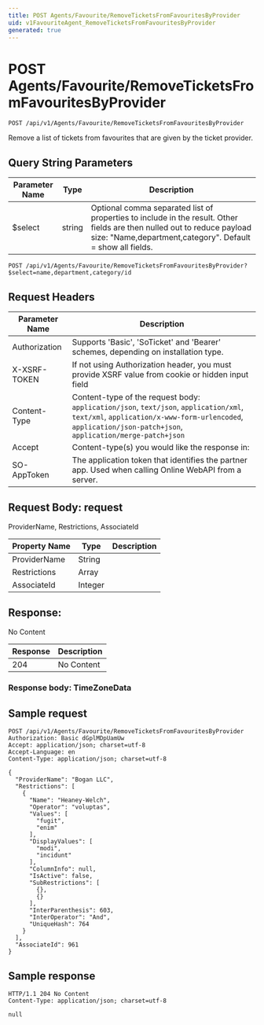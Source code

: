 ```yaml
---
title: POST Agents/Favourite/RemoveTicketsFromFavouritesByProvider
uid: v1FavouriteAgent_RemoveTicketsFromFavouritesByProvider
generated: true
---
```


# POST Agents/Favourite/RemoveTicketsFromFavouritesByProvider

```http
POST /api/v1/Agents/Favourite/RemoveTicketsFromFavouritesByProvider
```

Remove a list of tickets from favourites that are given by the ticket provider.







## Query String Parameters

| Parameter Name | Type |  Description |
|----------------|------|--------------|
| $select | string |  Optional comma separated list of properties to include in the result. Other fields are then nulled out to reduce payload size: "Name,department,category". Default = show all fields. |

```http
POST /api/v1/Agents/Favourite/RemoveTicketsFromFavouritesByProvider?$select=name,department,category/id
```


## Request Headers

| Parameter Name | Description |
|----------------|-------------|
| Authorization  | Supports 'Basic', 'SoTicket' and 'Bearer' schemes, depending on installation type. |
| X-XSRF-TOKEN   | If not using Authorization header, you must provide XSRF value from cookie or hidden input field |
| Content-Type | Content-type of the request body: `application/json`, `text/json`, `application/xml`, `text/xml`, `application/x-www-form-urlencoded`, `application/json-patch+json`, `application/merge-patch+json` |
| Accept         | Content-type(s) you would like the response in:  |
| SO-AppToken | The application token that identifies the partner app. Used when calling Online WebAPI from a server. |

## Request Body: request 

ProviderName, Restrictions, AssociateId 

| Property Name | Type |  Description |
|----------------|------|--------------|
| ProviderName | String |  |
| Restrictions | Array |  |
| AssociateId | Integer |  |

## Response:

No Content

| Response | Description |
|----------------|-------------|
| 204 | No Content |

### Response body: TimeZoneData


## Sample request

```http!
POST /api/v1/Agents/Favourite/RemoveTicketsFromFavouritesByProvider
Authorization: Basic dGplMDpUamUw
Accept: application/json; charset=utf-8
Accept-Language: en
Content-Type: application/json; charset=utf-8

{
  "ProviderName": "Bogan LLC",
  "Restrictions": [
    {
      "Name": "Heaney-Welch",
      "Operator": "voluptas",
      "Values": [
        "fugit",
        "enim"
      ],
      "DisplayValues": [
        "modi",
        "incidunt"
      ],
      "ColumnInfo": null,
      "IsActive": false,
      "SubRestrictions": [
        {},
        {}
      ],
      "InterParenthesis": 603,
      "InterOperator": "And",
      "UniqueHash": 764
    }
  ],
  "AssociateId": 961
}
```

## Sample response

```http_
HTTP/1.1 204 No Content
Content-Type: application/json; charset=utf-8

null
```